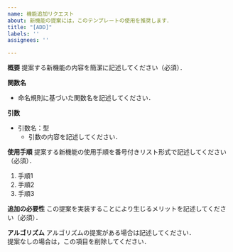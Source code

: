 ```yaml
---
name: 機能追加リクエスト
about: 新機能の提案には，このテンプレートの使用を推奨します．
title: "[ADD]"
labels: ''
assignees: ''

---
```


**概要**
提案する新機能の内容を簡潔に記述してください（必須）．

**関数名**
* 命名規則に基づいた関数名を記述してください．

**引数**
* 引数名：型
  * 引数の内容を記述してください．

**使用手順**
提案する新機能の使用手順を番号付きリスト形式で記述してください（必須）．
1. 手順1
1. 手順2
1. 手順3

**追加の必要性**
この提案を実装することにより生じるメリットを記述してください（必須）．

**アルゴリズム**
アルゴリズムの提案がある場合は記述してください．   
提案なしの場合は，この項目を削除してください．
